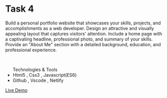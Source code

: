 <h1>Task 4</h1>
<p>Build a personal portfolio website that showcases your skills, projects, and accomplishments as a web developer. Design an attractive and visually appealing layout that captures visitors' attention. Include a home page with a captivating headline, professional photo, and summary of your skills. Provide an "About Me" section with a detailed background, education, and professional experience.</p><br>
<ul>
  <caption>Technologies & Tools</caption>
  <li>Html5 , Css3 , Javascript(ES6)</li>
  <li>Github , Vscode , Netlify</li>
</ul>

<a href = "https://portfoliobyhardik.netlify.app/">Live Demo</a>
